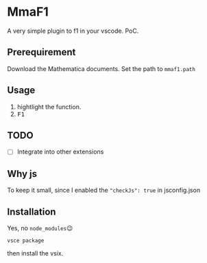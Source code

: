 # MmaF1

A very simple plugin to f1 in your vscode. PoC.

## Prerequirement

Download the Mathematica documents. Set the path to `mmaf1.path`

## Usage

1. hightlight the function.
2. <kbd>F1</kbd>

## TODO

- [ ] Integrate into other extensions

## Why js

To keep it small, since I enabled the `"checkJs": true` in jsconfig.json

## Installation

Yes, no `node_modules`😉

```
vsce package
```

then install the vsix.
